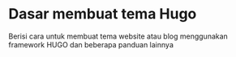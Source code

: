 # Dasar membuat tema Hugo
Berisi cara untuk membuat tema website atau blog menggunakan framework HUGO dan beberapa panduan lainnya
